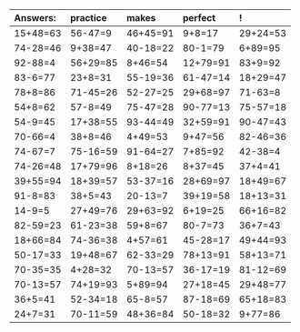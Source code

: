| Answers: | practice | makes | perfect | ! |
| :--- | :--- | :--- | :--- | :--- |
| 15+48=63 | 56-47=9 | 46+45=91 | 9+8=17 | 29+24=53 | 
| 74-28=46 | 9+38=47 | 40-18=22 | 80-1=79 | 6+89=95 | 
| 92-88=4 | 56+29=85 | 8+46=54 | 12+79=91 | 83+9=92 | 
| 83-6=77 | 23+8=31 | 55-19=36 | 61-47=14 | 18+29=47 | 
| 78+8=86 | 71-45=26 | 52-27=25 | 29+68=97 | 71-63=8 | 
| 54+8=62 | 57-8=49 | 75-47=28 | 90-77=13 | 75-57=18 | 
| 54-9=45 | 17+38=55 | 93-44=49 | 32+59=91 | 90-47=43 | 
| 70-66=4 | 38+8=46 | 4+49=53 | 9+47=56 | 82-46=36 | 
| 74-67=7 | 75-16=59 | 91-64=27 | 7+85=92 | 42-38=4 | 
| 74-26=48 | 17+79=96 | 8+18=26 | 8+37=45 | 37+4=41 | 
| 39+55=94 | 18+39=57 | 53-37=16 | 28+69=97 | 18+49=67 | 
| 91-8=83 | 38+5=43 | 20-13=7 | 39+19=58 | 18+13=31 | 
| 14-9=5 | 27+49=76 | 29+63=92 | 6+19=25 | 66+16=82 | 
| 82-59=23 | 61-23=38 | 59+8=67 | 80-7=73 | 36+7=43 | 
| 18+66=84 | 74-36=38 | 4+57=61 | 45-28=17 | 49+44=93 | 
| 50-17=33 | 19+48=67 | 62-33=29 | 78+13=91 | 58+13=71 | 
| 70-35=35 | 4+28=32 | 70-13=57 | 36-17=19 | 81-12=69 | 
| 70-13=57 | 74+19=93 | 5+89=94 | 27+18=45 | 29+48=77 | 
| 36+5=41 | 52-34=18 | 65-8=57 | 87-18=69 | 65+18=83 | 
| 24+7=31 | 70-11=59 | 48+36=84 | 50-18=32 | 9+77=86 | 
